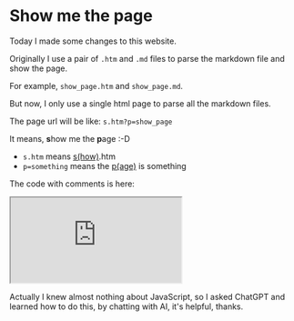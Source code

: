 # Show me the page

Today I made some changes to this website. 

Originally I use a pair of `.htm` and `.md` files to parse the markdown file and show the page.

For example, `show_page.htm` and `show_page.md`.

But now, I only use a single html page to parse all the markdown files.

The page url will be like: `s.htm?p=show_page`

It means, **s**how me the **p**age :-D
- `s.htm` means <u>s(how)</u>.htm
- `p=something` means the <u>p(age)</u> is something

The code with comments is here:

<iframe src="https://gist.githubusercontent.com/jamesec/606636df1542b0afa3b77013b56da240/raw/"></iframe>

Actually I knew almost nothing about JavaScript, so I asked ChatGPT and learned how to do this, by chatting with AI, it's helpful, thanks.
